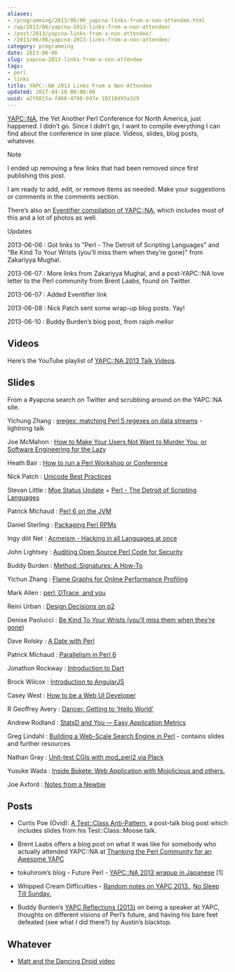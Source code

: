 ```yaml
---
aliases:
- /programming/2013/06/06_yapcna-links-from-a-non-attendee.html
- /wp/2013/06/yapcna-2013-links-from-a-non-attendee/
- /post/2013/yapcna-links-from-a-non-attendee/
- /2013/06/06/yapcna-2013-links-from-a-non-attendee/
category: programming
date: 2013-06-06
slug: yapcna-2013-links-from-a-non-attendee
tags:
- perl
- links
title: YAPC::NA 2013 Links From a Non-Attendee
updated: 2017-04-10 00:00:00
uuid: a2f6815a-f466-4798-b97e-10210d95a329
---
```


[YAPC::NA](http://yapcna.org), the Yet Another Perl Conference for North
America, just happened. I didn’t go. Since I didn’t go, I want to
compile everything I can find about the conference in one place. Videos,
slides, blog posts, whatever.

<aside class="admonition note">
<p class="admonition-title">Note</p>


I ended up removing a few links that had been removed since first
publishing this post.

</aside>

I am ready to add, edit, or remove items as needed. Make your
suggestions or comments in the comments section.

There’s also an [Eventifier compilation of
YAPC::NA](http://eventifier.co/event/yapc13/), which includes most of
this and a lot of photos as well.

<aside class="admonition">
<p class="admonition-title">Updates</p>

2013-06-06
: Got links to "Perl - The Detroit of Scripting Languages" and "Be
  Kind To Your Wrists (you’ll miss them when they’re gone)" from
  Zakariyya Mughal.

2013-06-07
: More links from Zakariyya Mughal, and a post-YAPC::NA love letter to
  the Perl community from Brent Laabs, found on Twitter.

2013-06-07
: Added Eventifier link

2013-06-08
: Nick Patch sent some wrap-up blog posts. Yay\!

2013-06-10
: Buddy Burden’s blog post, from raiph mellor

</aside>

## Videos

Here’s the YouTube playlist of [YAPC::NA 2013 Talk
Videos](https://www.youtube.com/playlist?list=PLA9_Hq3zhoFy0zej1j4QZtz5awFKXunZX).

## Slides

From a #yapcna search on Twitter and scrubbing around on the YAPC::NA
site.

Yichung Zhang
: [sregex: matching Perl 5 regexes on data streams](http://agentzh.org/misc/slides/yapc-na-2013-sregex.pdf) -
  lightning talk

Joe McMahon
: [How to Make Your Users Not Want to Murder You, or Software
  Engineering for the Lazy](http://www.slideshare.net/joe_mcmahon/how-to-make-your-users-not-want-to-murder-you-22396291)

Heath Bair
: [How to run a Perl Workshop or
  Conference](https://docs.google.com/presentation/d/1HSnci2xflsStMcktaWKQ_6f5jm3yhl1coUg9tC-8iuQ/edit#slide=id.p)

Nick Patch
: [Unicode Best
  Practices](https://speakerdeck.com/patch/unicode-best-practices-in-perl)

Stevan Little
: [Moe Status
  Update](https://speakerdeck.com/stevan_little/moe-status-update) +
  [Perl - The Detroit of Scripting
  Languages](https://speakerdeck.com/stevan_little/perl-the-detroit-of-scripting-languages)

Patrick Michaud
: [Perl 6 on the
  JVM](http://pmichaud.com/2013/pres/yapcna-perljvm/slides/start.html)

Daniel Sterling
: [Packaging Perl RPMs](https://github.com/eqhmcow/rpm-talk)

Ingy döt Net
: [Acmeism - Hacking in all Languages at
  once](https://github.com/ingydotnet/acmeism-yapcna2013-talk)

John Lightsey
: [Auditing Open Source Perl Code for
  Security](http://nixnuts.net/YAPCNA-2013-Auditing.pdf)

Buddy Burden
: [Method::Signatures: A
  How-To](https://github.com/schwern/method-signatures/blob/master/talks/MShowto.pdf?raw=true)

Yichun Zhang
: [Flame Graphs for Online Performance
  Profiling](http://agentzh.org/misc/slides/yapc-na-2013-flame-graphs.pdf)

Mark Allen
: [perl, DTrace, and
  you](https://speakerdeck.com/mrallen1/perl-dtrace-and-you)

Reini Urban
: [Design Decisions on p2](http://perl11.org/p2/p2-yapcna2013.pdf)

Denise Paolucci
: [Be Kind To Your Wrists (you’ll miss them when they’re
  gone)](http://www.slideshare.net/dreamwidth/be-kind-to-your-hands)

Dave Rolsky
: [A Date with
  Perl](http://www.houseabsolute.com/presentations/github/a-date-with-perl/)

Patrick Michaud
: [Parallelism in
  Perl 6](http://pmichaud.com/2013/pres/yapcna-parall/)

Jonathon Rockway
: [Introduction to
  Dart](https://docs.google.com/presentation/d/1hehfYo29jE7K8oXB2v1nncghLKeiINdKmDW-G1Axlxc/edit#slide=id.p)

Brock Wilcox
: [Introduction to
  AngularJS](http://thelackthereof.org/docs/talks/2013%20YAPC-NA%20AngularJS/)

Casey West
: [How to be a Web UI
  Developer](https://speakerdeck.com/caseywest/how-to-be-a-web-ui-developer)

R Geoffrey Avery
: [Dancer: Getting to 'Hello
  World'](http://platypiventures.com/perl/present/to_hello/yapc_madison/001.html)

Andrew Rodland
: [StatsD and You — Easy Application
  Metrics](http://cleverdomain.org/yapc-statsd/)

Greg Lindahl
: [Building a Web-Scale Search Engine in
  Perl](http://bit.ly/yapcna_blekko_2013) - contains slides and
  further resources

Nathan Gray
: [Unit-test CGIs with mod\_perl2 via
  Plack](https://github.com/kolibrie/test-cgi-with-plack)

Yusuke Wada
: [Inside Bokete: Web Application with Mojolicious and
  others.](http://www.slideshare.net/yusukebe/inside-bokete-web-application-with-mojolicious-and-others)

Joe Axford
: [Notes from a
  Newbie](http://blogs.perl.org/users/j0e/2013/05/notes-from-a-newbie-20-yapcna-2013-austin.html)

## Posts

- Curtis Poe (Ovid): [A Test::Class
  Anti-Pattern](http://blogs.perl.org/users/ovid/2013/06/a-testclass-anti-pattern.html),
  a post-talk blog post which includes slides from his
  Test::Class::Moose talk.

- Brent Laabs offers a blog post on what it was like for somebody who
  actually attended YAPC::NA at [Thanking the Perl Community for an
  Awesome
  YAPC](http://blog.brentlaabs.com/2013/06/thanking-perl-community-for-awesome-yapc.html)

- tokuhirom’s blog - Future Perl - [YAPC::NA 2013 wrapup in
  Japanese](http://blog.64p.org/entry/2013/06/08/124125) \[1\]

- Whipped Cream Difficulties - [Random notes on
  YAPC 2013.](http://www.sportsfirings.com/?p=10106), [No Sleep Till
  Sunday.](http://www.sportsfirings.com/?p=10111)

- Buddy Burden’s [YAPC Reflections
  (2013)](http://blogs.perl.org/users/buddy_burden/2013/06/yapc-reflections-2013.html)
  on being a speaker at YAPC, thoughts on different visions of Perl’s
  future, and having his bare feet defeated (see what I did there?) by
  Austin’s blacktop.

## Whatever

- [Matt and the Dancing Droid video](http://youtu.be/BocdZBqyTqg)